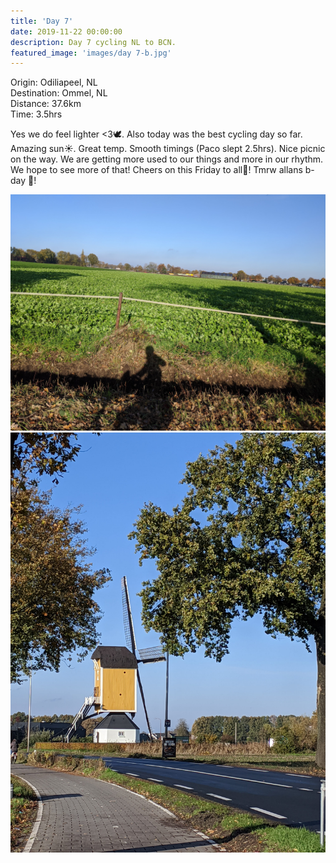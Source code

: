 ```yaml
---
title: 'Day 7'
date: 2019-11-22 00:00:00
description: Day 7 cycling NL to BCN.
featured_image: 'images/day 7-b.jpg'
---
```


Origin: Odiliapeel, NL <br>
Destination: Ommel, NL <br>
Distance: 37.6km <br>
Time: 3.5hrs <br>

Yes we do feel lighter <3🕊. Also today was the best cycling day so far. Amazing sun☀. Great temp. Smooth timings (Paco slept 2.5hrs). Nice picnic on the way. We are getting more used to our things and more in our rhythm. We hope to see more of that! Cheers on this Friday to all🍻! Tmrw allans b-day 🎈!

<div class="gallery" data-columns="1">
	<img src="/images/day 7-a-min.jpg">
	<img src="/images/day 7-b-min.jpg">
</div>
